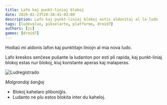 ```yaml
---
title: Lafo kaj punkt-liniaj blokoj
date: 2020-02-23T20:38:41-03:00
description: Lafo kaj punkt-liniaj blokoj estis aldonitaj al la ludo
tags: [ludevoluo, pikselarto, platformo, droid7]
authors: [jc]
games: [droid7]
---
```


Hodiaŭ mi aldonis lafon kaj punktitajn liniojn al mia nova ludo.

Lafo kreskos senĉese puŝante la ludanton por esti pli rapida, kaj punkt-liniaj blokoj estas nur blokoj, kiuj konstante aperas kaj malaperas.

![Ludregistrado](recording.gif)

_Malgrandaj ŝanĝoj_

-   Blokoj kahelaro pliboniĝis.
-   Ludanto ne plu estos blokita inter du kaheloj.
